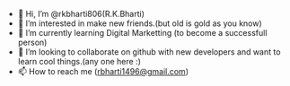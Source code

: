 - 👋 Hi, I’m @rkbharti806(R.K.Bharti)
- 👀 I’m interested in make new friends.(but old is gold as you know)
- 🌱 I’m currently learning Digital Marketting (to become a successfull person)
- 💞️ I’m looking to collaborate on github with new developers and want to learn cool things.(any one here :)   
- 📫 How to reach me (rbharti1496@gmail.com)  

<!---
rkbharti806/rkbharti806 is a ✨ special ✨ repository because its `README.md` (this file) appears on your GitHub profile.
You can click the Preview link to take a look at your changes.
--->
